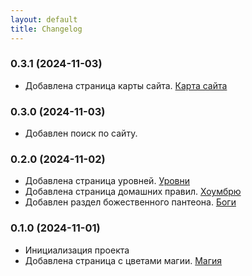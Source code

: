 ```yaml
---
layout: default
title: Changelog
---
```


### 0.3.1 (2024-11-03)
- Добавлена страница карты сайта. <a href="{{ '/sitemap/' | relative_url }}">Карта сайта</a>

### 0.3.0 (2024-11-03)
- Добавлен поиск по сайту.

### 0.2.0 (2024-11-02)
- Добавлена страница уровней. <a href="{{ '/data/levels/' | relative_url }}">Уровни</a>
- Добавлена страница домашних правил. <a href="{{ '/data/homebrew/' | relative_url }}">Хоумбрю</a>
- Добавлен раздел божественного пантеона. <a href="{{ '/data/gods/' | relative_url }}">Боги</a>

### 0.1.0 (2024-11-01)
- Инициализация проекта
- Добавлена страница с цветами магии. <a href="{{ '/data/magic/' | relative_url }}">Магия</a>